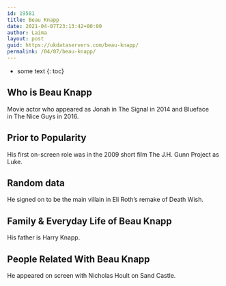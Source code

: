```yaml
---
id: 19581
title: Beau Knapp
date: 2021-04-07T23:13:42+00:00
author: Laima
layout: post
guid: https://ukdataservers.com/beau-knapp/
permalink: /04/07/beau-knapp/
---
```


* some text
{: toc}


## Who is Beau Knapp
                  
                  
                  
Movie actor who appeared as Jonah in The Signal in 2014 and Blueface in The Nice Guys in 2016. 
                  
              
            
              
            
                
                
                
## Prior to Popularity
                  
                  
                  
His first on-screen role was in the 2009 short film The J.H. Gunn Project as Luke.
                  
              
            
              
            
                
                
                
## Random data
                  
                  
                  
He signed on to be the main villain in Eli Roth&#8217;s remake of Death Wish.
                  
              
            
              
            
                
                
                
## Family & Everyday Life of Beau Knapp
                  
                  
                  
His father is Harry Knapp.
                  
              
            
              
            
                
                
                
## People Related With Beau Knapp
                  
                  
                  
He appeared on screen with Nicholas Hoult on Sand Castle. 
                  
              
            
              
            
                
              
            
              
              
            
            
              
            
          
          
          